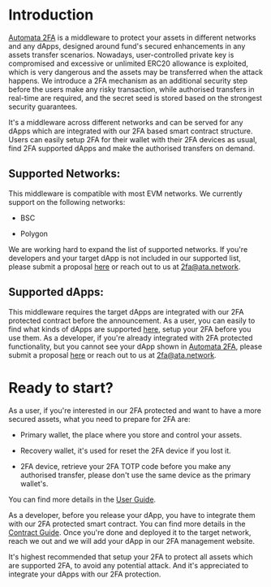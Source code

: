 # Introduction
<!-- Replace the landing page url -->
[Automata 2FA](https://atanetwork.editorx.io/my-site-1) is a middleware to protect your assets in different networks and any dApps, designed around fund's secured enhancements in any assets transfer scenarios. Nowadays, user-controlled private key is compromised and excessive or unlimited ERC20 allowance is exploited, which is very dangerous and the assets may be transferred when the attack happens. We introduce a 2FA mechanism as an additional security step before the users make any risky transaction, while authorised transfers in real-time are required, and the secret seed is stored based on the strongest security guarantees.

It's a middleware across different networks and can be served for any dApps which are integrated with our 2FA based smart contract structure. Users can easily setup 2FA for their wallet with their 2FA devices as usual, find 2FA supported dApps and make the authorised transfers on demand.

## Supported Networks:

This middleware is compatible with most EVM networks. We currently support on the following networks:

- BSC

- Polygon

We are working hard to expand the list of supported networks. If you're developers and your target dApp is not included in our supported list, please submit a proposal [here]() or reach out to us at [2fa@ata.network](mailto:2fa@ata.network).

## Supported dApps:

This middleware requires the target dApps are integrated with our 2FA protected contract before the announcement. As a user, you can easily to find what kinds of dApps are supported [here](), setup your 2FA before you use them. As a developer, if you're already integrated with 2FA protected functionality, but you cannot see your dApp shown in [Automata 2FA](), please submit a proposal [here]() or reach out to us at [2fa@ata.network](mailto:2fa@ata.network).

# Ready to start?

As a user, if you're interested in our 2FA protected and want to have a more secured assets, what you need to prepare for 2FA are:

- Primary wallet, the place where you store and control your assets.

- Recovery wallet, it's used for reset the 2FA device if you lost it.

- 2FA device, retrieve your 2FA TOTP code before you make any authorised transfer, please don't use the same device as the primary wallet's.

You can find more details in the [User Guide](./users/guide.md).

As a developer, before you release your dApp, you have to integrate them with our 2FA protected smart contract. You can find more details in the [Contract Guide](./contracts/summary.md). Once you're done and deployed it to the target network, reach we out and we will add your dApp in our 2FA management website.

It's highest recommended that setup your 2FA to protect all assets which are supported 2FA, to avoid any potential attack. And it's appreciated to integrate your dApps with our 2FA protection.

